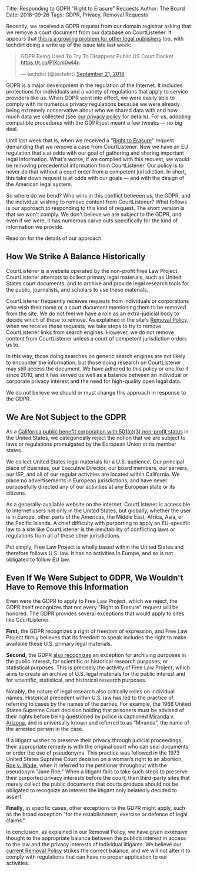 Title: Responding to GDPR "Right to Erasure" Requests
Author: The Board
Date: 2018-09-26
Tags: GDPR, Privacy, Removal Requests

<!-- PELICAN_BEGIN_SUMMARY -->

Recently, we received a GDPR request from our domain registrar asking that we remove a court document from our database on CourtListener. It appears that [this is a growing problem for other legal publishers][techdirt] too, with techdirt doing a write up of the issue late last week:

<blockquote class="twitter-tweet" data-partner="tweetdeck"><p lang="en" dir="ltr">GDPR Being Used To Try To Disappear Public US Court Docket <a href="https://t.co/PlXcm0wl4n">https://t.co/PlXcm0wl4n</a></p>&mdash; techdirt (@techdirt) <a href="https://twitter.com/techdirt/status/1043214365669961728?ref_src=twsrc%5Etfw">September 21, 2018</a></blockquote>
<script async src="https://platform.twitter.com/widgets.js" charset="utf-8"></script>

GDPR is a major development in the regulation of the Internet. It includes protections for individuals and a variety of regulations that apply to service providers like us. When GDPR went into effect, we were easily able to comply with its numerous privacy regulations because we were already being extremely conservative about who we shared data with and how much data we collected (see [our privacy policy][pp] for details). For us, adopting compatible procedures with the GDPR just meant a few tweaks — no big deal.

Until last week that is, when we received a "[Right to Erasure][art17]" request demanding that we remove a case from CourtListener. Now we have an EU regulation that's at odds with our goal of gathering and sharing important legal information. What's worse, if we complied with this request, we would be removing precedential information from CourtListener. Our policy is to never do that without a court order from a competent jurisdiction. In short, this take down request is at odds with our goals — and with the design of the American legal system.

So where do we bend? Who wins in this conflict between us, the GDPR, and the individual wishing to remove content from CourtListener? What follows is our approach to responding to this kind of request. The short version is that we won't comply. We don't believe we are subject to the GDPR, and even if we were, it has numerous carve outs specifically for the kind of information we provide.

Read on for the details of our approach.

<!-- PELICAN_END_SUMMARY -->


## How We Strike A Balance Historically

CourtListener is a website operated by the non-profit Free Law Project. CourtListener attempts to collect primary legal materials, such as United States court documents, and to archive and provide legal research tools for the public, journalists, and scholars to use these materials.

CourtListener frequently receives requests from individuals or corporations who wish their name or a court document mentioning them to be removed from the site. We do not feel we have a role as an extra-judicial body to decide which of these to remove. As explained in the site's [Removal Policy][removal], when we receive these requests, we take steps to try to remove CourtListener links from search engines. However, we do not remove content from CourtListener unless a court of competent jurisdiction orders us to.

In this way, those doing searches on generic search engines are not likely to encounter the information, but those doing research on CourtListener may still access the document. We have adhered to this policy or one like it since 2010, and it has served us well as a balance between an individual or corporate privacy interest and the need for high-quality open legal data.

We do not believe we should or must change this approach in response to the GDPR.


## We Are Not Subject to the GDPR

As a [California public benefit corporation with 501(c)(3) non-profit status][nonprofitdocs] in the United States, we categorically reject the notion that we are subject to laws or regulations promulgated by the European Union or its member states.

We collect United States legal materials for a U.S. audience. Our principal place of business, our Executive Director, our board members, our servers, our ISP, and all of our regular activities are located within California. We place no advertisements in European jurisdictions, and have never purposefully directed any of our activities at any European state or its citizens.

As a generally-available website on the internet, CourtListener *is* accessible to internet users not only in the United States, but globally, whether the user is in Europe, other parts of the Americas, the Middle East, Africa, Asia, or the Pacific Islands. A chief difficulty with purporting to apply an EU-specific law to a site like CourtListener is the inevitability of conflicting laws or regulations from all of these other jurisdictions.

Put simply, Free Law Project is wholly based within the United States and therefore follows U.S. law. It has no activities in Europe, and so is not obligated to follow EU law.


## Even If We Were Subject to GDPR, We Wouldn't Have to Remove this Information

Even were the GDPR to apply to Free Law Project, which we reject, the GDPR itself recognizes that not every "Right to Erasure" request will be honored. The GDPR provides several exceptions that would apply to sites like CourtListener.

**First,** the GDPR recognizes a right of freedom of expression, and Free Law Project firmly believes that its freedom to speak includes the right to make available these U.S. primary legal materials.

**Second,** the GDPR [also recognizes][art17] an exception for archiving purposes in the public interest, for scientific or historical research purposes, or statistical purposes. This is precisely the activity of Free Law Project, which aims to create an archive of U.S. legal materials for the public interest and for scientific, statistical, and historical research purposes.

Notably, the nature of legal research also critically relies on individual names. Historical precedent within U.S. law has led to the practice of referring to cases by the names of the parties. For example, the 1966 United States Supreme Court decision holding that prisoners must be advised of their rights before being questioned by police is captioned [Miranda v. Arizona][miranda], and is universally known and referred to as “Miranda”, the name of the arrested person in the case.

If a litigant wishes to preserve their privacy through judicial proceedings, their appropriate remedy is with the original court who can seal documents or order the use of pseudonyms. This practice was followed in the 1973 United States Supreme Court decision on a woman’s right to an abortion, [Roe v. Wade][roe], when it referred to the petitioner throughout with the pseudonym "Jane Roe." When a litigant fails to take such steps to preserve their purported privacy interests before the court, then third-party sites that merely collect the public documents that courts produce should not be obligated to recognize an interest the litigant only belatedly decided to assert.

**Finally,** in specific cases, other exceptions to the GDPR might apply, such as the broad exception "for the establishment, exercise or defence of legal claims."

In conclusion, as explained in our Removal Policy, we have given extensive thought to the appropriate balance between the public’s interest in access to the law and the privacy interests of individual litigants. We believe our [current Removal Policy][removal] strikes the correct balance, and we will not alter it to comply with regulations that can have no proper application to our activities.


[techdirt]: https://www.techdirt.com/articles/20180920/17133740682/gdpr-being-used-to-try-to-disappear-public-us-court-docket.shtml
[pp]: https://www.courtlistener.com/terms/#privacy
[art17]: https://gdpr-info.eu/art-17-gdpr/
[removal]: https://www.courtlistener.com/terms/#removal
[roe]: https://www.courtlistener.com/opinion/108713/roe-v-wade/
[miranda]: https://www.courtlistener.com/opinion/107252/miranda-v-arizona/
[nonprofitdocs]: {filename}/pages/non-profit-documents.md
